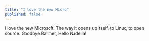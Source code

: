 ```yaml
---
title: "I love the new Micro"
published: false
---
```

I love the new Microsoft. The way it opens up itself, to Linux, to open source. Goodbye Ballmer, Hello Nadella!

